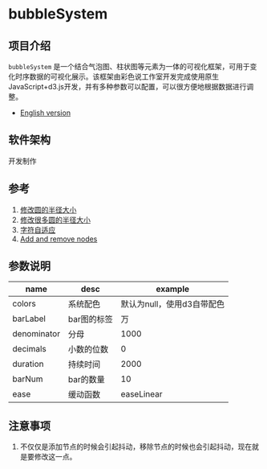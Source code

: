 # bubbleSystem

## 项目介绍
`bubbleSystem` 是一个结合气泡图、柱状图等元素为一体的可视化框架，可用于变化时序数据的可视化展示。该框架由彩色说工作室开发完成使用原生JavaScript+d3.js开发，并有多种参数可以配置，可以很方便地根据数据进行调整。

* [English version](./README.md)

## 软件架构
开发制作


## 参考

1. [修改圆的半径大小](https://bl.ocks.org/plmrry/b9db6d47dabaff6e59f565d9287c4064)
2. [修改很多圆的半径大小](https://jsfiddle.net/zc0fgh6y/16/)
3. [字符自适应](https://bl.ocks.org/mbostock/1846692)
4. [Add and remove nodes](http://bl.ocks.org/tgk/6068367)

## 参数说明
| name | desc | example |
| ------ | ------ | ------ |
| colors | 系统配色 | 默认为null，使用d3自带配色 |
| barLabel | bar图的标签 | 万 |
| denominator | 分母 | 1000 |
| decimals | 小数的位数 | 0 |
| duration | 持续时间 | 2000 |
| barNum | bar的数量 | 10 |
| ease | 缓动函数 | easeLinear |

## 注意事项
1. 不仅仅是添加节点的时候会引起抖动，移除节点的时候也会引起抖动，现在就是要修改这一点。